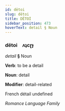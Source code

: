 ```yaml
---
id: dëtoi
slug: dëtoi
title: DËTOİ
sidebar_position: 473
hoverText: detail § Noun
---
```


### dëtoi&emsp;<span kind="abugida">ʌʇcɽɟ</span>

*detail* **§** Noun

**Verb**: to be a detail

**Noun**: detail

**Modifier**: detail-related

French détail undefined

*Romance Language Family*